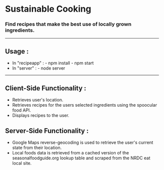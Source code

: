 # Sustainable Cooking
### Find recipes that make the best use of locally grown ingredients.
***
## Usage :
- In "recipeapp" :
        - npm install
        - npm start
- In "server" :
        - node server

***

## Client-Side Functionality :
- Retrieves user's location.
- Retrieves recipes for the users selected ingredients using the spoocular food API.
- Displays recipes to the user.

## Server-Side Functionality :
- Google Maps reverse-geocoding is used to retrieve the user's current state from their location.
- Local foods data is retrieved from a cached version of the seasonalfoodguide.org lookup table and scraped from the NRDC eat local site.
